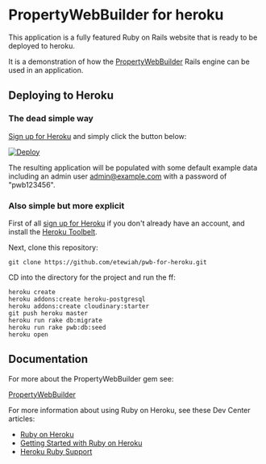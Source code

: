 
# PropertyWebBuilder for heroku

This application is a fully featured Ruby on Rails website that is ready to be deployed to heroku.

It is a demonstration of how the [PropertyWebBuilder](https://github.com/etewiah/property_web_builder) Rails engine can be used in an application.


## Deploying to Heroku

### The dead simple way

[Sign up for Heroku](https://signup.heroku.com/identity) and simply click the button below:

[![Deploy](https://www.herokucdn.com/deploy/button.svg)](https://heroku.com/deploy)

The resulting application will be populated with some default example data including an admin user admin@example.com with a password of "pwb123456".

### Also simple but more explicit

First of all [sign up for Heroku](https://signup.heroku.com/identity) if you don't already have an account, and install the [Heroku Toolbelt](https://toolbelt.heroku.com/).

Next, clone this repository:

```
git clone https://github.com/etewiah/pwb-for-heroku.git
```

CD into the directory for the project and run the ff:


```
heroku create
heroku addons:create heroku-postgresql
heroku addons:create cloudinary:starter
git push heroku master
heroku run rake db:migrate
heroku run rake pwb:db:seed
heroku open
```



## Documentation

For more about the PropertyWebBuilder gem see:

[PropertyWebBuilder](https://etewiah.github.io/property_web_builder/)

For more information about using Ruby on Heroku, see these Dev Center articles:

- [Ruby on Heroku](https://devcenter.heroku.com/categories/ruby)
- [Getting Started with Ruby on Heroku](https://devcenter.heroku.com/articles/getting-started-with-ruby)
- [Heroku Ruby Support](https://devcenter.heroku.com/articles/ruby-support)
